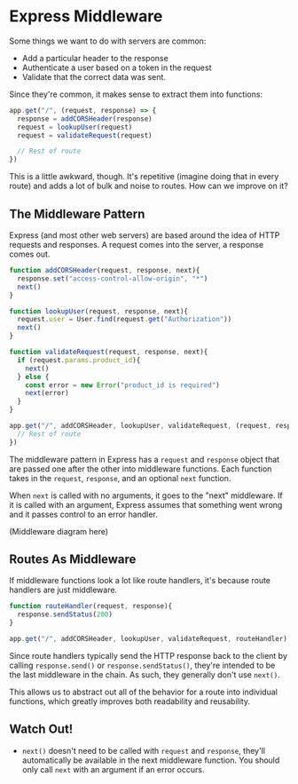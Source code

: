 # Express Middleware

Some things we want to do with servers are common:

* Add a particular header to the response
* Authenticate a user based on a token in the request
* Validate that the correct data was sent.

Since they're common, it makes sense to extract them into functions:

```js
app.get("/", (request, response) => {
  response = addCORSHeader(response)
  request = lookupUser(request)
  request = validateRequest(request)

  // Rest of route
})
```

This is a little awkward, though. It's repetitive (imagine doing that in every route) and adds a lot of bulk and noise to routes. How can we improve on it?

## The Middleware Pattern

Express (and most other web servers) are based around the idea of HTTP requests and responses. A request comes into the server, a response comes out.

```js
function addCORSHeader(request, response, next){
  response.set("access-control-allow-origin", "*")
  next()
}

function lookupUser(request, response, next){
  request.user = User.find(request.get("Authorization"))
  next()
}

function validateRequest(request, response, next){
  if (request.params.product_id){
    next()
  } else {
    const error = new Error("product_id is required")
    next(error)
  }
}

app.get("/", addCORSHeader, lookupUser, validateRequest, (request, response) => {
  // Rest of route
})
```

The middleware pattern in Express has a `request` and `response` object that are passed one after the other into middleware functions. Each function takes in the `request`, `response`, and an optional `next` function.

When `next` is called with no arguments, it goes to the "next" middleware. If it is called with an argument, Express assumes that something went wrong and it passes control to an error handler.

(Middleware diagram here)

## Routes As Middleware

If middleware functions look a lot like route handlers, it's because route handlers are just middleware.

```js
function routeHandler(request, response){
  response.sendStatus(200)
}

app.get("/", addCORSHeader, lookupUser, validateRequest, routeHandler)
```

Since route handlers typically send the HTTP response back to the client by calling `response.send()` or `response.sendStatus()`, they're intended to be the last middleware in the chain. As such, they generally don't use `next()`.

This allows us to abstract out all of the behavior for a route into individual functions, which greatly improves both readability and reusability.

## Watch Out!

* `next()` doesn't need to be called with `request` and `response`, they'll automatically be available in the next middleware function. You should only call `next` with an argument if an error occurs.
